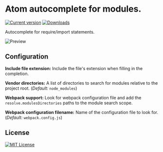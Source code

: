 # Atom autocomplete for modules.
[![Current version](https://img.shields.io/apm/v/autocomplete-modules.svg)](https://atom.io/packages/autocomplete-modules)
[![Downloads](https://img.shields.io/apm/dm/autocomplete-modules.svg)](https://atom.io/packages/autocomplete-modules)

Autocomplete for require/import statements.

![Preview](https://cloud.githubusercontent.com/assets/3505878/7442538/9c1892cc-f11e-11e4-8070-3fa8b79beefc.gif)

## Configuration

**Include file extension:**  Include the file's extension when filling in the completion.

**Vendor directories:** A list of directories to search for modules relative to the project
  root. (*Default:* `node_modules`)

**Webpack support:** Look for webpack configuration file and add the `resolve.modulesDirectories` paths to the module search scope.

**Webpack configuration filename:** Name of the configuration file to look for. (*Default:* `webpack.config.js`)

License
-------
[![MIT License](https://img.shields.io/apm/l/autocomplete-modules.svg)](LICENSE)

